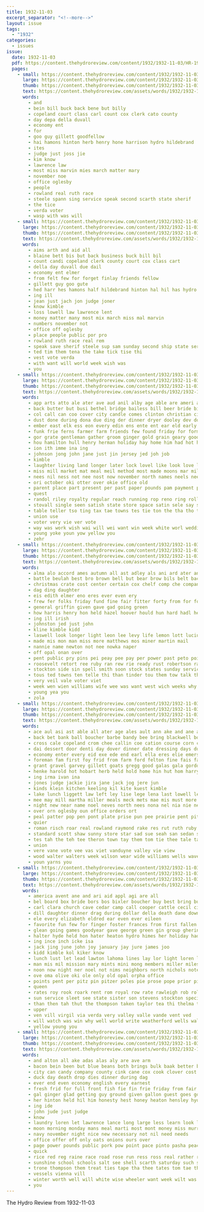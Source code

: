 ```yaml
---
title: 1932-11-03
excerpt_separator: "<!--more-->"
layout: issue
tags:
  - "1932"
categories:
  - issues
issue:
  date: 1932-11-03
  pdf: https://content.thehydroreview.com/content/1932/1932-11-03/HR-1932-11-03.pdf
  pages:
    - small: https://content.thehydroreview.com/content/1932/1932-11-03/small/HR-1932-11-03-01.jpg
      large: https://content.thehydroreview.com/content/1932/1932-11-03/large/HR-1932-11-03-01.jpg
      thumb: https://content.thehydroreview.com/content/1932/1932-11-03/thumbnails/HR-1932-11-03-01.jpg
      text: https://content.thehydroreview.com/assets/words/1932/1932-11-03/HR-1932-11-03-01.txt
      words:
        - and
        - bein bill buck back bene but billy
        - copeland court class carl count cox clerk cato county
        - day depa della duvall
        - economy ent
        - for
        - goo guy gillett goodfellow
        - hai hamons hinton herb henry hone harrison hydro hildebrand
        - ites
        - judge just joss jie
        - kim know
        - lawrence law
        - most miss marvin mies march matter mary
        - november noe
        - office oglesby
        - people
        - rowland real ruth race
        - steele spann sing service speak second scarth state sherif
        - the tice
        - verda voter
        - wasp with was will
    - small: https://content.thehydroreview.com/content/1932/1932-11-03/small/HR-1932-11-03-02.jpg
      large: https://content.thehydroreview.com/content/1932/1932-11-03/large/HR-1932-11-03-02.jpg
      thumb: https://content.thehydroreview.com/content/1932/1932-11-03/thumbnails/HR-1932-11-03-02.jpg
      text: https://content.thehydroreview.com/assets/words/1932/1932-11-03/HR-1932-11-03-02.txt
      words:
        - aims arth and aid all
        - blaine bett bis but back business buck bill bil
        - count candi copeland clerk county court cox class cart
        - della day duvall due dail
        - economy ent elmer
        - from felt few for forget finlay friends fellow
        - gillett guy goo gute
        - hed harr hes hamons half hildebrand hinton hal hil has hydro henry her
        - ing ill
        - jean just jach jon judge joner
        - know kimble
        - loss lowell law lawrence lent
        - money matter many most mix march miss mal marvin
        - numbers november not
        - office off oglesby
        - place people public por pro
        - rowland ruth race real rem
        - speak save sherif steele sup sam sunday second ship state service
        - ted tim them tena the take tick tise thi
        - vest vote verda
        - with want will world week wish was
        - you
    - small: https://content.thehydroreview.com/content/1932/1932-11-03/small/HR-1932-11-03-03.jpg
      large: https://content.thehydroreview.com/content/1932/1932-11-03/large/HR-1932-11-03-03.jpg
      thumb: https://content.thehydroreview.com/content/1932/1932-11-03/thumbnails/HR-1932-11-03-03.jpg
      text: https://content.thehydroreview.com/assets/words/1932/1932-11-03/HR-1932-11-03-03.txt
      words:
        - app arts atto ale ater ave aud anil alby age able are ameri amber agi ace ain aves and all ach angel arch ates ani
        - back butter but busi bethel bridge bailess bill beer bride bil been best buell brother big bottom bei ball breath ballot ber bess bins bank beans ben blue britton
        - col call can coo cover city candle comes clinton christian circle canyon cake citizen county change cause company chilli came carter come court china clock college
        - dust done during dona due ding der dinner dryer dooley dev dor dugan donna
        - ember east elk ess eon every edin ens ente ent ear eld early
        - funk frie ferns farmer farm friends few found friday for former front from fron fisher fee friend first fare
        - gor grate gentleman gather groom ginger gold grain geary good greeson getting
        - hou hamilton hull henry herman holiday hay home him had hot hint house high harrison heen hast has hee homes her heard huma hollis hinton hydro helen heart happy
        - ion ith imme ina ing
        - johnson jong john jane just jin jersey jed joh job
        - kimble
        - laughter living land longer later lock lovel like look love lehman lovely league lowell life lin law lehmann lease large light line lave
        - miss mill market mat meal meil method most made moons mar mile marriage mith mal mail must many marie mis matter more master mel man members miles meals much
        - nees nil ness not nee nost now november north names neels neel new
        - ori october oki otter over okie office old
        - parent place part present per past paper pounds pam payment pies person pastor post pork pear pie people president
        - quest
        - randol riley royalty regular reach running rop reno ring rolls ross real route rush ruth
        - stovall single seen satish state store space satin sele say see square sale sin school swarts south son stamp seo saturday sugar sei short she
        - table teller tso ting tax tae towns tes tie ton the tha tho thi texas tention tail them treat town tick tour then teel
        - union use
        - voter very vie ver vote
        - way was work wish wai will wei want win week white worl wedding with west ward wen ways well
        - young yoke youn yow yellow you
        - zehr
    - small: https://content.thehydroreview.com/content/1932/1932-11-03/small/HR-1932-11-03-04.jpg
      large: https://content.thehydroreview.com/content/1932/1932-11-03/large/HR-1932-11-03-04.jpg
      thumb: https://content.thehydroreview.com/content/1932/1932-11-03/thumbnails/HR-1932-11-03-04.jpg
      text: https://content.thehydroreview.com/assets/words/1932/1932-11-03/HR-1932-11-03-04.txt
      words:
        - alma alo accord ames autumn all ast adley als ani ard ater anna aid ace and aud arm are
        - battle beulah best bro brown bell but bear brow bils belt back ber buddy bridge been better bound bans bal
        - christmas crate cost center certain cox chelf comp che company
        - dag ding daughter
        - eis edith elmer eno eres ever even ery
        - frew fer folks friday fund fine fair fitter forty from for forse
        - general griffin given gave gad going green
        - how harris henry hon held hazel hoover hould hun hard hadl her herndon hater hie hand hinton harold hasel hydro high has
        - ing ill irish
        - johnston jed just john
        - kline kimble kidd
        - laswell look longer light leon lee levy life lemon lott lucius lys last lal
        - made mis mon man miss more matthews mos miner martin mail
        - nannie name newton not nee nowka naper
        - off opal onan over
        - pent public pry pins pei peay pee pay per power past peto point
        - roosevelt retort ree ruby ran rew rie ready rust robertson range
        - stockton side sin spell smith soon stock states sunday service saw starring state
        - tous ted towns ten telle thi than tinder tou them tow talk the tee tenor teal tio
        - very veil vale voter viet
        - week wen wien williams wife wee was want west wich weeks why write with welly willie wit waller wait well wilson will
        - young yea you
        - zola
    - small: https://content.thehydroreview.com/content/1932/1932-11-03/small/HR-1932-11-03-05.jpg
      large: https://content.thehydroreview.com/content/1932/1932-11-03/large/HR-1932-11-03-05.jpg
      thumb: https://content.thehydroreview.com/content/1932/1932-11-03/thumbnails/HR-1932-11-03-05.jpg
      text: https://content.thehydroreview.com/assets/words/1932/1932-11-03/HR-1932-11-03-05.txt
      words:
        - ace aul asi ast able all ater age ales ault ann ake and ane arty ain are aid adams avritt amos ard arthur ache arter art
        - back bet bank ball boucher barbe bandy bee bring blackwell both binet boos bill bethel basson business best bins but blaine bees bois black butler beem bradley brailey bayer bath bogen bina brothers bem boschert board braly
        - cross cale copeland crom chee callin coe cation course corn coats clerk call class care con courts charlie calvert city cotton county caine cat custer charles clear clyde comin car cate came colorado coffee cane company court chante card chas cece caddo cream
        - dai dessert door denti day dover dinner date dressing days duvall dunlay dungan daughter
        - economy enter every eid exe ede end earl ella eres elie emerson eakins ery ewy eke even east ell ertl
        - foreman fam first foy frid from farm ford felton fine fais fast fing finger fry frank french for friday folks fox
        - grant gravel garvey gillett goats gregg good galas gala gordon gus geary given gee guy gor gol german
        - henke harold hot hobart herb held hold home hin hut hom harry hou hee henry her hoyt hamburg hydro harders hinton hen has hamilton hay helen hur hardware hopewell hour hildebrand hunnicutt harder hiss hise herndon hennessey
        - ing irma ivan ina
        - jones judge jackie jira jane jack jog jere jun
        - kinds klein kitchen keeling kil kite kuest kimble
        - lake lunch liggett law left ley lise lege lena last lowell len late lee lester levi lage lawrence lucille
        - mee may mill martha miller meals meck mets mae mis must more mckee marie med mound mika man most monday moth miler margaret mele men mens mer marion miss marshall marvin mar
        - night new near name noel neves north nees nona nel nia nie nea ney not neeley
        - over orn oglesby oun office orders ort
        - peal patter pop pen pont plate prise pun pee prairie pent pitta peers pita pies proud pier pitzer pore people pie pals phen past pain
        - quier
        - roman risch roar real rowland raymond rake res rut ruth ruby readnour ray route rom reno root
        - standard scott shaw sunny store star sad sue seah san sedan simpson short sand steen sis sonn springfield saturday sick sunday sip south sic service sheriff station somes seed spain sey son spells style see supper sous sheller scarth stinson sheik seta sou sam shearer stovall ser sales shae side smith
        - tes tah the teh tee theron town tay them tom tie thee tale tae tal tennessee telling too ten tank tapper trum
        - union
        - vere vane vote vee vas viet vanduyne valley vie view
        - wood walter walters week wilson wear wide williams wells wave was won west well wife wit wat woodley with while woodman will went weatherford
        - youn yarns you
    - small: https://content.thehydroreview.com/content/1932/1932-11-03/small/HR-1932-11-03-06.jpg
      large: https://content.thehydroreview.com/content/1932/1932-11-03/large/HR-1932-11-03-06.jpg
      thumb: https://content.thehydroreview.com/content/1932/1932-11-03/thumbnails/HR-1932-11-03-06.jpg
      text: https://content.thehydroreview.com/assets/words/1932/1932-11-03/HR-1932-11-03-06.txt
      words:
        - america avent ane and ari aid appl agi are all
        - bel board box bride bors bos bixler boucher buy best bring bud betha begin been both boring bassler but brought bradle
        - carl clara church cave cedar camp call cooper cattle cecil city caraway charlie company cole custer cousin carlo comfort choice cable cantrell course chest card carruth come coffee clifford care cora college class cody christian cash
        - dill daughter dinner drag during dollar della death dane down doing dry december deal day don dakota
        - ele every elizabeth eldred ear even ever eileen
        - favorite fun few for finger foster frances from first fallen flansburg farm fail fire felton friday frank favor
        - glean going games goodyear gave george green gin group ghering graft good
        - halter hyde held hon hater heaton hydro himes her holiday had honor husband hand harold host hobart homa hamilton herbert high husbands hop hare hay hell henry half how hamil hamons
        - ing ince inch icke isa
        - jack jing june john joy january jay jure james joo
        - kidd kimble kol kiker know
        - lunch lust let lead lawton lahoma lines lay lor light loren letter litt lemon little
        - man mis mil mission mary mints mini mong members miller miles many med mildred most more
        - noon now night ner noel not nims neighbors north nichols note new nicely notice november nellie
        - ove oma olive oki ole only old opal orpha office
        - points pent per pitz pin pitzer poles pie prose pope prior pies pump prairie present pleus pearl phe
        - queen
        - rates roy rook roark rent rom royal row rate rawleigh rob rolling rand rey ready richert regular
        - sun service sleet see state sister son stevens stockton special saturday smile shock servi swen stap supper send som sho shanks sunday seri smith sung short school shaw
        - than then tah thut the thompson taken taylor tea thi thelma take them tam theresa ting trom tal trio tock
        - upper
        - ven vill virgil via verda very valley valle vande vent ved
        - will watch was win why well world write weatherford wells wal with winner went wit west
        - yellow young you
    - small: https://content.thehydroreview.com/content/1932/1932-11-03/small/HR-1932-11-03-07.jpg
      large: https://content.thehydroreview.com/content/1932/1932-11-03/large/HR-1932-11-03-07.jpg
      thumb: https://content.thehydroreview.com/content/1932/1932-11-03/thumbnails/HR-1932-11-03-07.jpg
      text: https://content.thehydroreview.com/assets/words/1932/1932-11-03/HR-1932-11-03-07.txt
      words:
        - and alton all ake adas alas aly are ave arm
        - bacon bein been but blue beans both brings bulk baak better buy busi bean bak buyers box bone best board bars baldwin
        - city can candy company county cink cane cox cook clover cost crystal church cho cream call cough coffee come cold cline coon corn cheese care calle car cast
        - duck day death drop dies dinner during dag
        - ever end even economy english every earnest
        - fresh frid for full front fish fie fin frie friday from fair first fede fed fall fine force fund free
        - gal ginger glad getting guy ground given gallon guest goes governor good grapes golden
        - her hinton held hil him honesty hest honey heaton hensley hydro hum hie herb haw home has had hold hite head
        - ing ide
        - john jude just judge
        - know
        - laundry loren let lawrence lance long large less learn look letter list
        - moon morning monday mans meal marti most mont money miss murray mile mui mince many more man may
        - navy november night nice new necessary not nil need needs
        - office offer off only oats onions ours over
        - page power pounds public pork pow point pace pinto pasha peaches paper poor pant pay per pastor pail pound pure past person peer pick
        - quick
        - rice red reg raine race road rose run ress ross real rather rane
        - sunshine school schools salt see shell scarth saturday such saco short subject still sweet set story shoulder strength store spare supper son standard singer special state small sires size sugar soap seat sou serene
        - trone thompson them treat ties tape tha thee tates tom tae than test taste trom the take
        - vessels vienna vill
        - winter worth well will white wise wheeler want week wilt was with willing wand wert weeks wedding wit ways
        - you
---
```


The Hydro Review from 1932-11-03

<!--more-->

